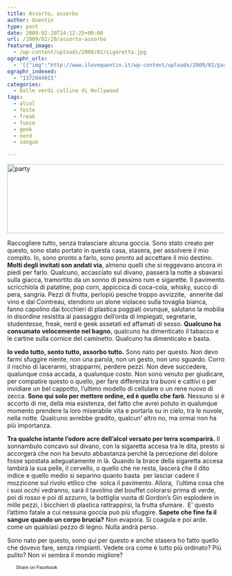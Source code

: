 ```yaml
---
title: Assorto, assorbo
author: Quentin
type: post
date: 2009-02-20T14:12:25+00:00
url: /2009/02/20/assorto-assorbo
featured_image:
  - /wp-content/uploads/2009/02/sigaretta.jpg
ographr_urls:
  - '[{"img":"http://www.ilovequentin.it/wp-content/uploads/2009/02/party.jpg"},{"img":"http://www.ilovequentin.it/wp-content/uploads/2009/02/sigaretta.jpg"},{"img":"http://www.ilovequentin.it/wp-content/uploads/2009/02/party-300x92.jpg"}]'
ographr_indexed:
  - "1372044015"
categories:
  - Dalle verdi colline di Hollywood
tags:
  - alcol
  - feste
  - freak
  - fuoco
  - geek
  - nerd
  - sangue

---
```

<img class="alignnone size-full wp-image-262" title="party" src="http://www.ilovequentin.it/wp-content/uploads/2009/02/party.jpg" alt="party" width="520" height="160" />

Raccogliere tutto, senza tralasciare alcuna goccia. Sono stato creato per questo, sono stato portato in questa casa, stasera, per assolvere il mio compito. Io, sono pronto a farlo, sono pronto ad accettare il mio destino. **Molti degli invitati son andati via**, almeno quelli che si reggevano ancora in piedi per farlo. Qualcuno, accasciato sul divano, passerà la notte a sbavarsi sulla giacca, tramortito da un sonno di pessimo rum e sigarette. Il pavimento scricchiola di patatine, pop corn, appiccica di coca-cola, whisky, succo di pera, sangria. Pezzi di frutta, perlopiù pesche troppo avvizzite,  annerite dal vino e dal Cointreau, stendono un alone violaceo sulla tovaglia bianca, fanno capolino dai bicchieri di plastica poggiati ovunque, salutano la mobilia in disordine resistita al passaggio dell&#8217;orda di impiegati, segretarie, studentesse, freak, nerd e geek assetati ed affamati di sesso. **Qualcuno ha consumato velocemente nel bagno**, qualcuno ha dimenticato il tabacco e le cartine sulla cornice del caminetto. Qualcuno ha dimenticato e basta.

**Io vedo tutto, sento tutto, assorbo tutto.** Sono nato per questo. Non devo farmi sfuggire niente, non una parola, non un gesto, non uno sguardo. Corro il rischio di lacerarmi, strapparmi, perdere pezzi. Non deve succedere, qualunque cosa accada, a qualunque costo. Non sono venuto per giudicare, per compatire questo o quello, per fare differenza tra buoni e cattivi o per invidiare un bel cappotto, l&#8217;ultimo modello di cellulare o un rene nuovo di zecca. **Sono qui solo per mettere ordine, ed è quello che farò**. Nessuno si è accorto di me, della mia esistenza, del fatto che avrei potuto in qualunque momento prendere la loro miserabile vita e portarla su in cielo, tra le nuvole, nella notte. Qualcuno avrebbe gradito, qualcun&#8217; altro no, ma ormai non ha più importanza.

**Tra qualche istante l&#8217;odore acre dell&#8217;alcol versato per terra scomparirà.** Il sonnambulo concavo sul divano, con la sigaretta accesa tra le dita, presto si accorgerà che non ha bevuto abbastanza perchè la percezione del dolore fosse spostata adeguatamente in là. Quando la brace della sigaretta accesa lambirà la sua pelle, il cervello, o quello che ne resta, lascerà che il dito  indice e quello medio si separino quanto basta  per lasciar cadere il mozzicone sul rivolo etilico che  solca il pavimento. Allora,  l&#8217;ultima cosa che i suoi occhi vedranno, sarà il tavolino del bouffet colorarsi prima di verde, poi di rosso e poi di azzurro, la bottiglia vuota di Gordon&#8217;s Gin esplodere in mille pezzi, i bicchieri di plastica rattrappirsi, la frutta sfumare.  E&#8217; questo l&#8217;attimo fatale a cui nessuna goccia può più sfuggire. **Sapete che fine fa il sangue quando un corpo brucia?** Non evapora. Si coagula e poi arde. come un qualsiasi pezzo di legno. Nulla andrà perso.

Sono nato per questo, sono qui per questo e anche stasera ho fatto quello che dovevo fare, senza rimpianti. Vedete ora come è tutto più ordinato? Più pulito? Non vi sembra il mondo migliore?

<a href="http://www.facebook.com/share.php?u=http%3A%2F%2Fwww.ilovequentin.it%2F2009%2F02%2F20%2Fassorto-assorbo&t=Assorto%2C%20assorbo" id="facebook_share_both_256" style="font-size:11px; line-height:13px; font-family:'lucida grande',tahoma,verdana,arial,sans-serif; text-decoration:none; padding:2px 0 0 20px; height:16px; background:url(http://b.static.ak.fbcdn.net/images/share/facebook_share_icon.gif) no-repeat top left;">Share on Facebook</a>